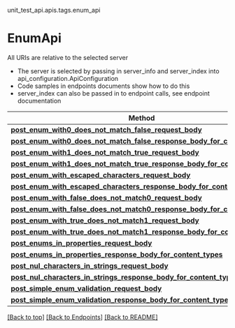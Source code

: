 <a name="top"></a>
unit_test_api.apis.tags.enum_api
# EnumApi

All URIs are relative to the selected server
- The server is selected by passing in server_info and server_index into api_configuration.ApiConfiguration
- Code samples in endpoints documents show how to do this
- server_index can also be passed in to endpoint calls, see endpoint documentation

Method | Description
------ | -------------
[**post_enum_with0_does_not_match_false_request_body**](enum_api/post_enum_with0_does_not_match_false_request_body.md) | 
[**post_enum_with0_does_not_match_false_response_body_for_content_types**](enum_api/post_enum_with0_does_not_match_false_response_body_for_content_types.md) | 
[**post_enum_with1_does_not_match_true_request_body**](enum_api/post_enum_with1_does_not_match_true_request_body.md) | 
[**post_enum_with1_does_not_match_true_response_body_for_content_types**](enum_api/post_enum_with1_does_not_match_true_response_body_for_content_types.md) | 
[**post_enum_with_escaped_characters_request_body**](enum_api/post_enum_with_escaped_characters_request_body.md) | 
[**post_enum_with_escaped_characters_response_body_for_content_types**](enum_api/post_enum_with_escaped_characters_response_body_for_content_types.md) | 
[**post_enum_with_false_does_not_match0_request_body**](enum_api/post_enum_with_false_does_not_match0_request_body.md) | 
[**post_enum_with_false_does_not_match0_response_body_for_content_types**](enum_api/post_enum_with_false_does_not_match0_response_body_for_content_types.md) | 
[**post_enum_with_true_does_not_match1_request_body**](enum_api/post_enum_with_true_does_not_match1_request_body.md) | 
[**post_enum_with_true_does_not_match1_response_body_for_content_types**](enum_api/post_enum_with_true_does_not_match1_response_body_for_content_types.md) | 
[**post_enums_in_properties_request_body**](enum_api/post_enums_in_properties_request_body.md) | 
[**post_enums_in_properties_response_body_for_content_types**](enum_api/post_enums_in_properties_response_body_for_content_types.md) | 
[**post_nul_characters_in_strings_request_body**](enum_api/post_nul_characters_in_strings_request_body.md) | 
[**post_nul_characters_in_strings_response_body_for_content_types**](enum_api/post_nul_characters_in_strings_response_body_for_content_types.md) | 
[**post_simple_enum_validation_request_body**](enum_api/post_simple_enum_validation_request_body.md) | 
[**post_simple_enum_validation_response_body_for_content_types**](enum_api/post_simple_enum_validation_response_body_for_content_types.md) | 

[[Back to top]](#top) [[Back to Endpoints]](../../../README.md#Endpoints) [[Back to README]](../../../README.md)
